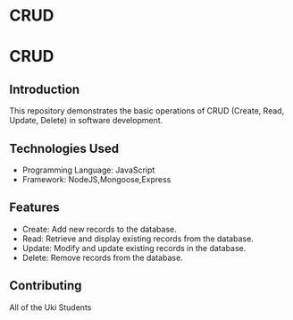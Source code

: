 # CRUD
# CRUD

## Introduction
This repository demonstrates the basic operations of CRUD (Create, Read, Update, Delete) in software development.

## Technologies Used
- Programming Language: JavaScript
- Framework: NodeJS,Mongoose,Express


## Features
- Create: Add new records to the database.
- Read: Retrieve and display existing records from the database.
- Update: Modify and update existing records in the database.
- Delete: Remove records from the database.

## Contributing
All of the Uki Students 

